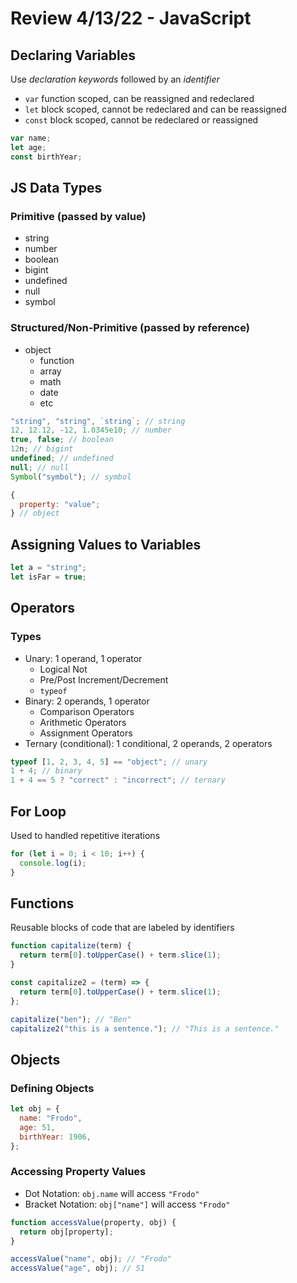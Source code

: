 # Review 4/13/22 - JavaScript

## Declaring Variables

Use _declaration keywords_ followed by an _identifier_

- `var` function scoped, can be reassigned and redeclared
- `let` block scoped, cannot be redeclared and can be reassigned
- `const` block scoped, cannot be redeclared or reassigned

```js
var name;
let age;
const birthYear;
```

## JS Data Types

### Primitive (passed by value)

- string
- number
- boolean
- bigint
- undefined
- null
- symbol

### Structured/Non-Primitive (passed by reference)

- object
  - function
  - array
  - math
  - date
  - etc

```js
"string", "string", `string`; // string
12, 12.12, -12, 1.0345e10; // number
true, false; // boolean
12n; // bigint
undefined; // undefined
null; // null
Symbol("symbol"); // symbol

{
  property: "value";
} // object
```

## Assigning Values to Variables

```js
let a = "string";
let isFar = true;
```

## Operators

### Types

- Unary: 1 operand, 1 operator
  - Logical Not
  - Pre/Post Increment/Decrement
  - `typeof`
- Binary: 2 operands, 1 operator
  - Comparison Operators
  - Arithmetic Operators
  - Assignment Operators
- Ternary (conditional): 1 conditional, 2 operands, 2 operators

```js
typeof [1, 2, 3, 4, 5] == "object"; // unary
1 + 4; // binary
1 + 4 == 5 ? "correct" : "incorrect"; // ternary
```

## For Loop

Used to handled repetitive iterations

```js
for (let i = 0; i < 10; i++) {
  console.log(i);
}
```

## Functions

Reusable blocks of code that are labeled by identifiers

```js
function capitalize(term) {
  return term[0].toUpperCase() + term.slice(1);
}

const capitalize2 = (term) => {
  return term[0].toUpperCase() + term.slice(1);
};

capitalize("ben"); // "Ben"
capitalize2("this is a sentence."); // "This is a sentence."
```

## Objects

### Defining Objects

```js
let obj = {
  name: "Frodo",
  age: 51,
  birthYear: 1906,
};
```

### Accessing Property Values

- Dot Notation: `obj.name` will access `"Frodo"`
- Bracket Notation: `obj["name"]` will access `"Frodo"`

```js
function accessValue(property, obj) {
  return obj[property];
}

accessValue("name", obj); // "Frodo"
accessValue("age", obj); // 51
```
